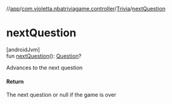 //[app](../../../index.md)/[com.violetta.nbatriviagame.controller](../index.md)/[Trivia](index.md)/[nextQuestion](next-question.md)

# nextQuestion

[androidJvm]\
fun [nextQuestion](next-question.md)(): [Question](../../com.violetta.nbatriviagame.model/-question/index.md)?

Advances to the next question

#### Return

The next question or null if the game is over
